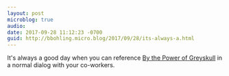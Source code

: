 ```yaml
---
layout: post
microblog: true
audio: 
date: 2017-09-28 11:12:23 -0700
guid: http://bbohling.micro.blog/2017/09/28/its-always-a.html
---
```

It's always a good day when you can reference [By the Power of Greyskull](https://www.youtube.com/watch?v=V8h8snfYidg) in a normal dialog with your co-workers.
